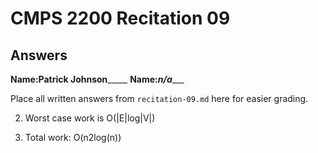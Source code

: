 # CMPS 2200 Recitation 09

## Answers

**Name:**__________Patrick Johnson_______________
**Name:**___________n/a______________


Place all written answers from `recitation-09.md` here for easier grading.


2) Worst case work is O(|E|log|V|)

4) Total work: O(n2log(n))
